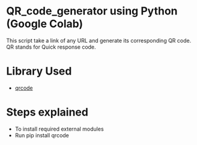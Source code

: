 # QR_code_generator using Python (Google Colab)

This script take a link of any URL and generate its corresponding QR code. QR stands for Quick response code. 

# Library Used
* [qrcode](https://pypi.org/project/qrcode/)

# Steps explained
* To install required external modules
* Run pip install qrcode

